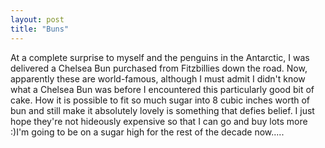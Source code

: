 ```yaml
---
layout: post
title: "Buns"
---
```

At a complete surprise to myself and the penguins in the Antarctic, I was
delivered a Chelsea Bun purchased from Fitzbillies down the road. Now,
apparently these are world-famous, although I must admit I didn't know what a
Chelsea Bun was before I encountered this particularly good bit of cake. How
it is possible to fit so much sugar into 8 cubic inches worth of bun and still
make it absolutely lovely is something that defies belief. I just hope they're
not hideously expensive so that I can go and buy lots more :)I'm going to be
on a sugar high for the rest of the decade now.....
